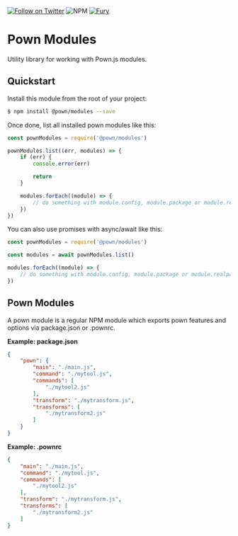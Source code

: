[![Follow on Twitter](https://img.shields.io/twitter/follow/pownjs.svg?logo=twitter)](https://twitter.com/pownjs)
![NPM](https://img.shields.io/npm/v/@pown/modules.svg)
[![Fury](https://img.shields.io/badge/version-2x%20Fury-red.svg)](https://github.com/pownjs/lobby)

# Pown Modules

Utility library for working with Pown.js modules.

## Quickstart

Install this module from the root of your project:

```sh
$ npm install @pown/modules --save
```

Once done, list all installed pown modules like this:

```js
const pownModules = require('@pown/modules')

pownModules.list((err, modules) => {
    if (err) {
        console.error(err)

        return
    }

    modules.forEach((module) => {
        // do something with module.config, module.package or module.realpath
    })
})
```

You can also use promises with async/await like this:

```js
const pownModules = require('@pown/modules')

const modules = await pownModules.list()

modules.forEach((module) => {
    // do something with module.config, module.package or module.realpath
})
```

## Pown Modules

A pown module is a regular NPM module which exports pown features and options via package.json or .pownrc.

**Example: package.json**

```json
{
    "pown": {
        "main": "./main.js",
        "command": "./mytool.js",
        "commands": [
            "./mytool2.js"
        ],
        "transform": "./mytransform.js",
        "transforms": [
            "./mytransform2.js"
        ]
    }
}
```

**Example: .pownrc**

```json
{
    "main": "./main.js",
    "command": "./mytool.js",
    "commands": [
        "./mytool2.js"
    ],
    "transform": "./mytransform.js",
    "transforms": [
        "./mytransform2.js"
    ]
}
```
